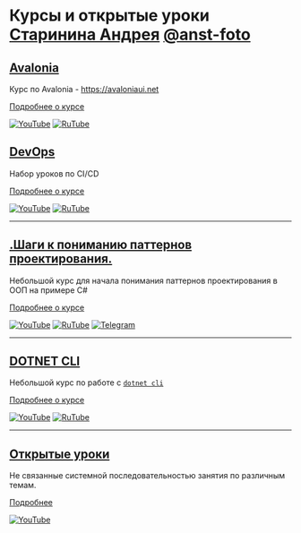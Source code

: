 # Курсы и открытые уроки [Старинина Андрея](http://старинин.рф/) [@anst-foto](https://github.com/anst-foto)

## [Avalonia](https://github.com/StarIT-AnSt/courses/blob/main/avalonia.md)

Курс по Avalonia - https://avaloniaui.net

[Подробнее о курсе](https://github.com/StarIT-AnSt/courses/blob/main/avalonia.md)

[![YouTube](https://img.shields.io/badge/YouTube-%23FF0000.svg?style=for-the-badge&logo=YouTube&logoColor=white)](https://youtube.com/playlist?list=PLBXnHSmq7po9o_UceZtNI6tBGxNgUbGq5) [![RuTube](https://img.shields.io/badge/RuTube-000000?style=for-the-badge&logo=rutube&logoColor=white)](https://rutube.ru/plst/197321)


## [DevOps](https://github.com/StarIT-AnSt/courses/blob/main/devops.md)

Набор уроков по CI/CD

[Подробнее о курсе](https://github.com/StarIT-AnSt/courses/blob/main/devops.md)

[![YouTube](https://img.shields.io/badge/YouTube-%23FF0000.svg?style=for-the-badge&logo=YouTube&logoColor=white)](https://youtube.com/playlist?list=PLBXnHSmq7po9PXvskH7ctLBqRpnmy_uvA) [![RuTube](https://img.shields.io/badge/RuTube-000000?style=for-the-badge&logo=rutube&logoColor=white)](https://rutube.ru/plst/194871)

***

## [.Шаги к пониманию паттернов проектирования.](https://github.com/StarIT-AnSt/courses/blob/main/it_step_to_design_patterns.md)

Небольшой курс для начала понимания паттернов проектирования в ООП на примере C#

[Подробнее о курсе](https://github.com/StarIT-AnSt/courses/blob/main/it_step_to_design_patterns.md)

[![YouTube](https://img.shields.io/badge/YouTube-%23FF0000.svg?style=for-the-badge&logo=YouTube&logoColor=white)](https://youtube.com/playlist?list=PLBXnHSmq7po9L_TWWSfwIefSdwjXkCihC) [![RuTube](https://img.shields.io/badge/RuTube-000000?style=for-the-badge&logo=rutube&logoColor=white)](https://rutube.ru/plst/84608) [![Telegram](https://img.shields.io/badge/Telegram-2CA5E0?style=for-the-badge&logo=telegram&logoColor=white)](https://t.me/+FzMD0OvI49FhZWFi)

***

## [DOTNET CLI](https://github.com/StarIT-AnSt/courses/blob/main/dotnet_cli.md)

Небольшой курс по работе с [`dotnet cli`](https://docs.microsoft.com/ru-ru/dotnet/core/tools/)

[Подробнее о курсе](https://github.com/StarIT-AnSt/courses/blob/main/dotnet_cli.md)

[![YouTube](https://img.shields.io/badge/YouTube-%23FF0000.svg?style=for-the-badge&logo=YouTube&logoColor=white)](https://youtube.com/playlist?list=PLBXnHSmq7po9C7uYkKGqD9ypmpUsevUrp) [![RuTube](https://img.shields.io/badge/RuTube-000000?style=for-the-badge&logo=rutube&logoColor=white)](https://rutube.ru/plst/171544)

***

## [Открытые уроки](https://github.com/StarIT-AnSt/courses/blob/main/open_lessons.md)

Не связанные системной последовательностью занятия по различным темам.

[Подробнее](https://github.com/StarIT-AnSt/courses/blob/main/open_lessons.md)

[![YouTube](https://img.shields.io/badge/YouTube-%23FF0000.svg?style=for-the-badge&logo=YouTube&logoColor=white)](https://youtube.com/playlist?list=PLBXnHSmq7po8YT-w8Sya0x_2wT-2eSpUl)
